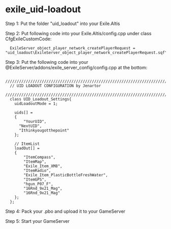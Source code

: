 # exile_uid-loadout

Step 1:
  Put the folder "uid_loadout" into your Exile.Altis

Step 2:
  Put following code into your Exile.Altis/config.cpp under class CfgExileCustomCode:
```
  ExileServer_object_player_network_createPlayerRequest = "uid_loadout\ExileServer_object_player_network_createPlayerRequest.sqf";
```
Step 3: Put the following code into your @ExileServer/addons/exile_server_config/config.cpp at the bottom:
```
  ///////////////////////////////////////////////////////////////////////
  // UID LOADOUT CONFIGURATION by Jenartor
  ///////////////////////////////////////////////////////////////////////
  class UID_Loadout_Settings{
  	uidLoadoutMode = 1;

  	uids[] =
  	{
  		"YourUID",
      "NextUID",
      "Ithinkyougotthepoint"
  	};

    // ItemList
  	loadOut[] =
  	{
  		"ItemCompass",
  		"ItemMap",
  		"Exile_Item_XM8",
  		"ItemRadio",
  		"Exile_Item_PlasticBottleFreshWater",
  		"ItemGPS",
  		"hgun_P07_F",
  		"16Rnd_9x21_Mag",
  		"16Rnd_9x21_Mag"
  	};
  };
```

Step 4: Pack your .pbo and upload it to your GameServer

Step 5: Start your GameServer
